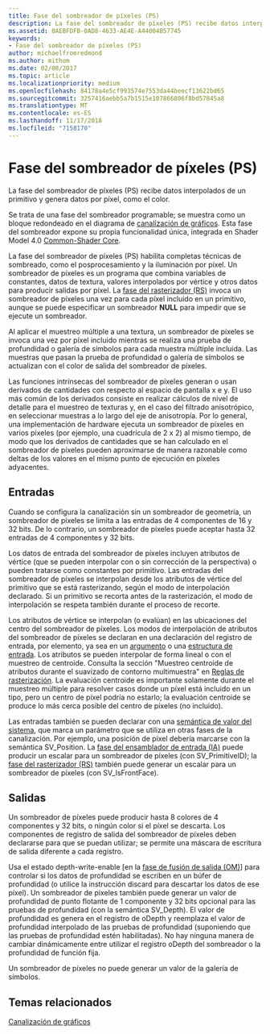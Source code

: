 ```yaml
---
title: Fase del sombreador de píxeles (PS)
description: La fase del sombreador de píxeles (PS) recibe datos interpolados de un primitivo y genera datos por píxel, como el color.
ms.assetid: 0AEBFDFB-0AD8-4633-AE4E-A44004B57745
keywords:
- Fase del sombreador de píxeles (PS)
author: michaelfromredmond
ms.author: mithom
ms.date: 02/08/2017
ms.topic: article
ms.localizationpriority: medium
ms.openlocfilehash: 84178a4e5cf993574e7553da44beecf13622bd65
ms.sourcegitcommit: 3257416aebb5a7b1515e107866806f8bd57845a8
ms.translationtype: MT
ms.contentlocale: es-ES
ms.lasthandoff: 11/17/2018
ms.locfileid: "7158170"
---
```

# <a name="pixel-shader-ps-stage"></a>Fase del sombreador de píxeles (PS)


La fase del sombreador de píxeles (PS) recibe datos interpolados de un primitivo y genera datos por píxel, como el color.

Se trata de una fase del sombreador programable; se muestra como un bloque redondeado en el diagrama de [canalización de gráficos](graphics-pipeline.md). Esta fase del sombreador expone su propia funcionalidad única, integrada en Shader Model 4.0 [Common-Shader Core](https://msdn.microsoft.com/library/windows/desktop/bb509580).

La fase del sombreador de píxeles (PS) habilita completas técnicas de sombreado, como el posprocesamiento y la iluminación por píxel. Un sombreador de píxeles es un programa que combina variables de constantes, datos de textura, valores interpolados por vértice y otros datos para producir salidas por píxel. La [fase del rasterizador (RS)](rasterizer-stage--rs-.md) invoca un sombreador de píxeles una vez para cada píxel incluido en un primitivo, aunque se puede especificar un sombreador **NULL** para impedir que se ejecute un sombreador.

Al aplicar el muestreo múltiple a una textura, un sombreador de píxeles se invoca una vez por píxel incluido mientras se realiza una prueba de profundidad o galería de símbolos para cada muestra múltiple incluida. Las muestras que pasan la prueba de profundidad o galería de símbolos se actualizan con el color de salida del sombreador de píxeles.

Las funciones intrínsecas del sombreador de píxeles generan o usan derivados de cantidades con respecto al espacio de pantalla x e y. El uso más común de los derivados consiste en realizar cálculos de nivel de detalle para el muestreo de texturas y, en el caso del filtrado anisotrópico, en seleccionar muestras a lo largo del eje de anisotropía. Por lo general, una implementación de hardware ejecuta un sombreador de píxeles en varios píxeles (por ejemplo, una cuadrícula de 2 x 2) al mismo tiempo, de modo que los derivados de cantidades que se han calculado en el sombreador de píxeles pueden aproximarse de manera razonable como deltas de los valores en el mismo punto de ejecución en píxeles adyacentes.

## <a name="span-idinputsspanspan-idinputsspanspan-idinputsspaninputs"></a><span id="Inputs"></span><span id="inputs"></span><span id="INPUTS"></span>Entradas


Cuando se configura la canalización sin un sombreador de geometría, un sombreador de píxeles se limita a las entradas de 4 componentes de 16 y 32 bits. De lo contrario, un sombreador de píxeles puede aceptar hasta 32 entradas de 4 componentes y 32 bits.

Los datos de entrada del sombreador de píxeles incluyen atributos de vértice (que se pueden interpolar con o sin corrección de la perspectiva) o pueden tratarse como constantes por primitivo. Las entradas del sombreador de píxeles se interpolan desde los atributos de vértice del primitivo que se está rasterizando, según el modo de interpolación declarado. Si un primitivo se recorta antes de la rasterización, el modo de interpolación se respeta también durante el proceso de recorte.

Los atributos de vértice se interpolan (o evalúan) en las ubicaciones del centro del sombreador de píxeles. Los modos de interpolación de atributos del sombreador de píxeles se declaran en una declaración del registro de entrada, por elemento, ya sea en un [argumento](https://msdn.microsoft.com/library/windows/desktop/bb509606) o una [estructura de entrada](https://msdn.microsoft.com/library/windows/desktop/bb509668). Los atributos se pueden interpolar de forma lineal o con el muestreo de centroide. Consulta la sección "Muestreo centroide de atributos durante el suavizado de contorno multimuestra" en [Reglas de rasterización](rasterization-rules.md). La evaluación centroide es importante solamente durante el muestreo múltiple para resolver casos donde un píxel está incluido en un tipo, pero un centro de píxel podría no estarlo; la evaluación centroide se produce lo más cerca posible del centro de píxeles (no incluido).

Las entradas también se pueden declarar con una [semántica de valor del sistema](https://msdn.microsoft.com/library/windows/desktop/bb509647), que marca un parámetro que se utiliza en otras fases de la canalización. Por ejemplo, una posición de píxel debería marcarse con la semántica SV\_Position. La [fase del ensamblador de entrada (IA)](input-assembler-stage--ia-.md) puede producir un escalar para un sombreador de píxeles (con SV\_PrimitiveID); la [fase del rasterizador (RS)](rasterizer-stage--rs-.md) también puede generar un escalar para un sombreador de píxeles (con SV\_IsFrontFace).

## <a name="span-idoutputsspanspan-idoutputsspanspan-idoutputsspanoutputs"></a><span id="Outputs"></span><span id="outputs"></span><span id="OUTPUTS"></span>Salidas


Un sombreador de píxeles puede producir hasta 8 colores de 4 componentes y 32 bits, o ningún color si el píxel se descarta. Los componentes de registro de salida del sombreador de píxeles deben declararse para que se puedan utilizar; se permite una máscara de escritura de salida diferente a cada registro.

Usa el estado depth-write-enable [en la [fase de fusión de salida (OM)](output-merger-stage--om-.md)] para controlar si los datos de profundidad se escriben en un búfer de profundidad (o utilice la instrucción discard para descartar los datos de ese píxel). Un sombreador de píxeles también puede generar un valor de profundidad de punto flotante de 1 componente y 32 bits opcional para las pruebas de profundidad (con la semántica SV\_Depth). El valor de profundidad es genera en el registro de oDepth y reemplaza el valor de profundidad interpolado de las pruebas de profundidad (suponiendo que las pruebas de profundidad estén habilitadas). No hay ninguna manera de cambiar dinámicamente entre utilizar el registro oDepth del sombreador o la profundidad de función fija.

Un sombreador de píxeles no puede generar un valor de la galería de símbolos.

## <a name="span-idrelated-topicsspanrelated-topics"></a><span id="related-topics"></span>Temas relacionados


[Canalización de gráficos](graphics-pipeline.md)

 

 




